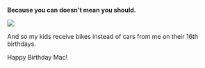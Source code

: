 **Because you can doesn't mean you should.**

<div class="md:w-1/2 border-2 bg-white p-4 border-orange rounded my-4">
  <img src="https://www-assets.barelyknown.com/assets/images/posts/on-your-16th-birthday/16th-birthday-gift-bicycle.jpg" />
</div>

And so my kids receive bikes instead of cars from me on their 16th birthdays.

Happy Birthday Mac!
